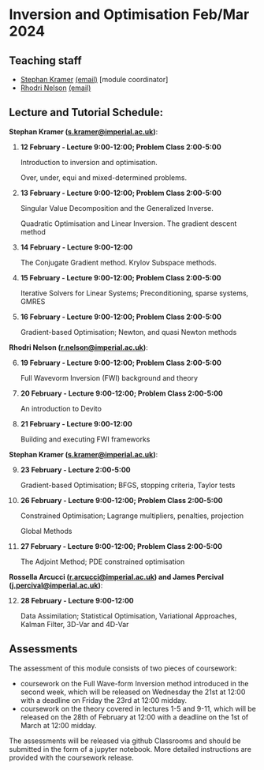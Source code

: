 # Inversion and Optimisation Feb/Mar 2024

## Teaching staff

- [Stephan Kramer](http://www.imperial.ac.uk/people/s.kramer) [(email)](mailto:s.kramer@imperial.ac.uk) \[module coordinator\] 
- [Rhodri Nelson]() [(email)](mailto:r.nelson@imperial.ac.uk) 

## Lecture and Tutorial Schedule:

**Stephan Kramer (s.kramer@imperial.ac.uk)**:

1.  **12 February - Lecture 9:00-12:00; Problem Class 2:00-5:00**

      Introduction to inversion and optimisation.

      Over, under, equi and mixed-determined problems.


2.  **13 February - Lecture 9:00-12:00; Problem Class 2:00-5:00**

      Singular Value Decomposition and the Generalized Inverse.

      Quadratic Optimisation and Linear Inversion. The gradient descent method


3.  **14 February - Lecture 9:00-12:00**

      The Conjugate Gradient method. Krylov Subspace methods.


4.  **15 February - Lecture 9:00-12:00; Problem Class 2:00-5:00**

      Iterative Solvers for Linear Systems; Preconditioning, sparse systems, GMRES


5.  **16 February - Lecture 9:00-12:00; Problem Class 2:00-5:00**

      Gradient-based Optimisation; Newton, and quasi Newton methods


**Rhodri Nelson (r.nelson@imperial.ac.uk)**:

6.  **19 February - Lecture 9:00-12:00; Problem Class 2:00-5:00**

      Full Wavevorm Inversion (FWI) background and theory


7.  **20 February - Lecture 9:00-12:00; Problem Class 2:00-5:00**

      An introduction to Devito


8.  **21 February - Lecture 9:00-12:00**

      Building and executing FWI frameworks


**Stephan Kramer (s.kramer@imperial.ac.uk)**:

9.  **23 February - Lecture 2:00-5:00**

      Gradient-based Optimisation; BFGS, stopping criteria, Taylor tests


10. **26 February - Lecture 9:00-12:00; Problem Class 2:00-5:00**

      Constrained Optimisation; Lagrange multipliers, penalties, projection

      Global Methods


11. **27 February - Lecture 9:00-12:00; Problem Class 2:00-5:00**

      The Adjoint Method; PDE constrained optimisation


**Rossella Arcucci (r.arcucci@imperial.ac.uk) and James Percival (j.percival@imperial.ac.uk)**:

12. **28 February - Lecture 9:00-12:00**

      Data Assimilation; Statistical Optimisation, Variational Approaches, Kalman Filter, 3D-Var and 4D-Var


## Assessments
The assessment of this module consists of two pieces of coursework:
* coursework on the Full Wave-form Inversion method introduced in the second
  week, which will be released on Wednesday the 21st at 12:00 with a deadline 
on Friday the 23rd at 12:00 midday.
* coursework on the theory covered in lectures 1-5 and 9-11, 
which will be released on the 28th of February at 12:00
with a deadline on the 1st of March at 12:00 midday.

The assessments will be released via github Classrooms and should be submitted
in the form of a jupyter notebook. More detailed instructions are provided with
the coursework release.
